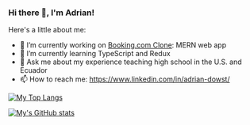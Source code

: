 ### Hi there 👋, I'm Adrian!

Here's a little about me:

- 🔭 I’m currently working on [Booking.com Clone](https://github.com/aadowst/code/tree/master/Code_Alongs/booking-app): MERN web app
- 🌱 I’m currently learning TypeScript and Redux
- 💬 Ask me about my experience teaching high school in the U.S. and Ecuador
- 📫 How to reach me: https://www.linkedin.com/in/adrian-dowst/

[![My Top Langs](https://github-readme-stats.vercel.app/api/top-langs/?username=aadowst)](https://github.com/anuraghazra/github-readme-stats)

[![My's GitHub stats](https://github-readme-stats.vercel.app/api?username=aadowst)](https://github.com/anuraghazra/github-readme-stats)
